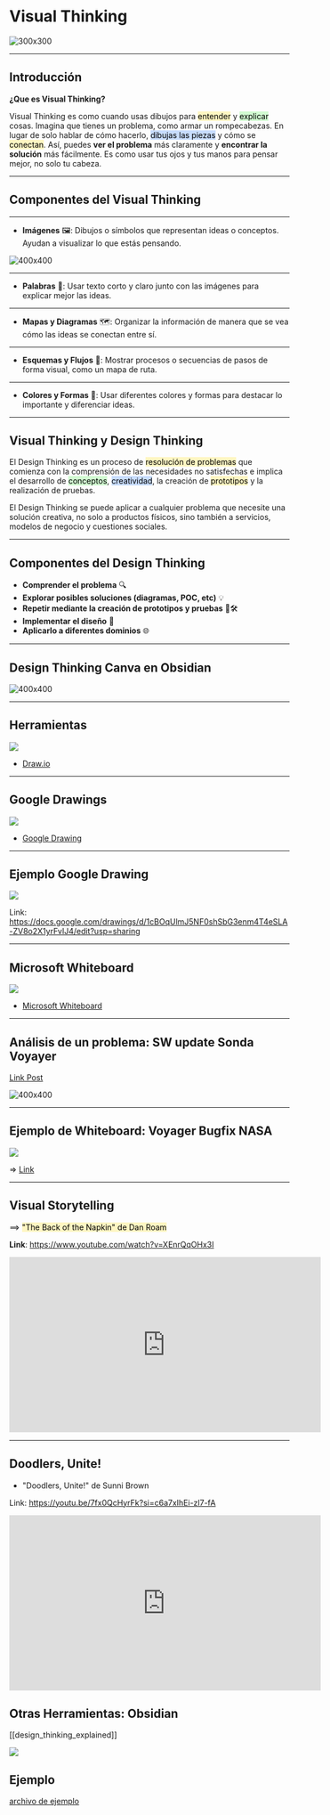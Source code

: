 # Visual Thinking

![300x300](../../images/conways_law_example.jpeg)

---

## Introducción

**¿Que es Visual Thinking?**

Visual Thinking es como cuando usas dibujos para <mark style="background: #FFF3A3A6;">entender</mark> y <mark style="background: #BBFABBA6;">explicar</mark> cosas. Imagina que tienes un problema, como armar un rompecabezas. En lugar de solo hablar de cómo hacerlo, <mark style="background: #ADCCFFA6;">dibujas las piezas</mark> y cómo se <mark style="background: #FFF3A3A6;">conectan</mark>. Así, puedes **ver el problema** más claramente y **encontrar la solución** más fácilmente. Es como usar tus ojos y tus manos para pensar mejor, no solo tu cabeza.

---

## Componentes del Visual Thinking

---

- **Imágenes** 🖼️: Dibujos o símbolos que representan ideas o conceptos. Ayudan a visualizar lo que estás pensando.

![400x400](../../images/building_confuse.png)

---

- **Palabras** 📝: Usar texto corto y claro junto con las imágenes para explicar mejor las ideas.

---

- **Mapas y Diagramas** 🗺️: Organizar la información de manera que se vea cómo las ideas se conectan entre sí.

---

- **Esquemas y Flujos** 🔄: Mostrar procesos o secuencias de pasos de forma visual, como un mapa de ruta.

---

- **Colores y Formas** 🎨: Usar diferentes colores y formas para destacar lo importante y diferenciar ideas.

---

## Visual Thinking y Design Thinking

El Design Thinking es un proceso de <mark style="background: #FFF3A3A6;">resolución de problemas</mark> que comienza con la comprensión de las necesidades no satisfechas  e implica el desarrollo de <mark style="background: #BBFABBA6;">conceptos</mark>, <mark style="background: #ADCCFFA6;">creatividad</mark>, la creación de <mark style="background: #FFF3A3A6;">prototipos</mark> y la realización de pruebas.

El Design Thinking se puede aplicar a cualquier problema que necesite una solución creativa, no solo a productos físicos, sino también a servicios, modelos de negocio y cuestiones sociales.

---

## Componentes del Design Thinking

- **Comprender el problema** 🔍
- **Explorar posibles soluciones (diagramas, POC, etc)** 💡 
- **Repetir mediante la creación de prototipos y pruebas** 🔄🛠️
- **Implementar el diseño** 🚀
- **Aplicarlo a diferentes dominios** 🌐

---

## Design Thinking Canva en Obsidian

![400x400](../../images/desgin-thinking.png)

---

## Herramientas

![](../../images/drawio_landing_page.png)

- [Draw.io](https://www.drawio.com/)

---

## Google Drawings

![](../../images/google_drawings_landing.png)

- [Google Drawing](https://docs.google.com/drawings)

---

## Ejemplo Google Drawing

![](../../images/test_manager_architecture_google_draw.png)

Link: https://docs.google.com/drawings/d/1cBOqUlmJ5NF0shSbG3enm4T4eSLA-ZV8o2X1yrFvIJ4/edit?usp=sharing

---

## Microsoft Whiteboard

![](../../images/microsoft_whiteboard_landing.png)

- [Microsoft Whiteboard](https://www.microsoft.com/es-es/microsoft-365/microsoft-whiteboard/digital-whiteboard-app)

---

## Análisis de un problema: SW update Sonda Voyayer

[Link Post](https://www.linkedin.com/posts/matiasmiguez_softwareengineering-softwaredebug-spaceengineering-activity-7189696668177416192-1JNV?utm_source=share&utm_medium=member_desktop)

![400x400](../../images/post_linkedin_voyayer.png)


---

## Ejemplo de Whiteboard: Voyager Bugfix NASA

![](../../images/voyager_software_bug_update.png)

=> [Link](https://wbd.ms/share/v2/aHR0cHM6Ly93aGl0ZWJvYXJkLm1pY3Jvc29mdC5jb20vYXBpL3YxLjAvd2hpdGVib2FyZHMvcmVkZWVtLzZjODBmYTcyNzkzYzQxNDBiNjk5ODM4M2NhODFmYzFjX0JCQTcxNzYyLTEyRTAtNDJFMS1CMzI0LTVCMTMxRjQyNEUzRF8wZjY4NzliYy1jM2ZmLTRlMmEtYjFlOC1kYTY0NzAwZDkxYWI=)

---

## Visual Storytelling

==> <mark style="background: #FFF3A3A6;">"The Back of the Napkin" de Dan Roam</mark>


**Link**: https://www.youtube.com/watch?v=XEnrQqOHx3I

<iframe width="560" height="315" src="https://www.youtube.com/embed/XEnrQqOHx3I?si=9SS4xMQaYWtpwMMv" title="YouTube video player" frameborder="0" allow="accelerometer; autoplay; clipboard-write; encrypted-media; gyroscope; picture-in-picture; web-share" referrerpolicy="strict-origin-when-cross-origin" allowfullscreen></iframe>

---

## Doodlers, Unite! 

  - "Doodlers, Unite!" de Sunni Brown

Link: https://youtu.be/7fx0QcHyrFk?si=c6a7xIhEi-zl7-fA

<iframe width="560" height="315" src="https://www.youtube.com/embed/7fx0QcHyrFk?si=j0sw22rApoDVZibu" title="YouTube video player" frameborder="0" allow="accelerometer; autoplay; clipboard-write; encrypted-media; gyroscope; picture-in-picture; web-share" referrerpolicy="strict-origin-when-cross-origin" allowfullscreen></iframe>

## Otras Herramientas: Obsidian


[[design_thinking_explained]]


![](../../images/obsidian_graph_diagram.png)

## Ejemplo

[archivo de ejemplo](../../canvas/visual_thinking_and_problem_solving.drawio)